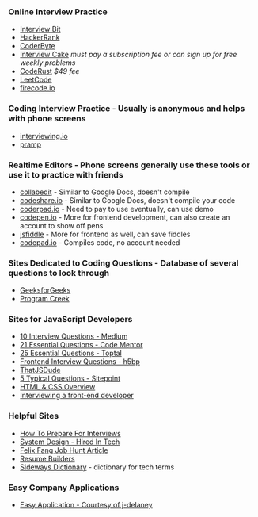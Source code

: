 ### Online Interview Practice
- [Interview Bit](https://www.interviewbit.com/)
- [HackerRank](https://www.hackerrank.com)
- [CoderByte](https://www.coderbyte.com/)
- [Interview Cake](https://www.interviewcake.com/) *must pay a subscription fee or can sign up for free weekly problems*
- [CodeRust](https://www.educative.io/collection/5642554087309312/5679846214598656) *$49 fee*
- [LeetCode](https://leetcode.com/)
- [firecode.io](https://www.firecode.io/)

### Coding Interview Practice - Usually is anonymous and helps with phone screens
- [interviewing.io](https://interviewing.io/)
- [pramp](https://www.pramp.com/)

### Realtime Editors - Phone screens generally use these tools or use it to practice with friends
- [collabedit](http://collabedit.com/) - Similar to Google Docs, doesn't compile
- [codeshare.io](https://codeshare.io/) - Similar to Google Docs, doesn't compile your code
- [coderpad.io](https://coderpad.io) - Need to pay to use eventually, can use demo
- [codepen.io](http://codepen.io/) - More for frontend development, can also create an account to show off pens
- [jsfiddle](https://jsfiddle.net/) - More for frontend as well, can save fiddles
- [codepad.io](https://codepad.remoteinterview.io/) - Compiles code, no account needed

### Sites Dedicated to Coding Questions - Database of several questions to look through
- [GeeksforGeeks](http://www.geeksforgeeks.org/)
- [Program Creek](http://www.programcreek.com/)

### Sites for JavaScript Developers
- [10 Interview Questions - Medium](https://medium.com/javascript-scene/10-interview-questions-every-javascript-developer-should-know-6fa6bdf5ad95#.9wcn2hq28)
- [21 Essential Questions - Code Mentor](https://www.codementor.io/javascript/tutorial/21-essential-javascript-tech-interview-practice-questions-answers)
- [25 Essential Questions - Toptal](https://www.toptal.com/javascript/interview-questions)
- [Frontend Interview Questions - h5bp](https://github.com/h5bp/Front-end-Developer-Interview-Questions)
- [ThatJSDude](http://www.thatjsdude.com/)
- [5 Typical Questions - Sitepoint](https://www.sitepoint.com/5-typical-javascript-interview-exercises/)
- [HTML & CSS Overview](https://internetingishard.com/html-and-css/)
- [Interviewing a front-end developer](http://blog.sourcing.io/interview-questions)

### Helpful Sites
- [How To Prepare For Interviews](https://www.reddit.com/r/cscareerquestions/comments/1jov24/heres_how_to_prepare_for_tech_interviews/)
- [System Design - Hired In Tech](https://www.hiredintech.com/classrooms/system-design/lesson/60)
- [Felix Fang Job Hunt Article](https://www.linkedin.com/pulse/5-key-learnings-from-post-bootcamp-job-search-felix-feng)
- [Resume Builders](https://www.kickresume.com/)
- [Sideways Dictionary](https://sidewaysdictionary.com/#/) - dictionary for tech terms

### Easy Company Applications
- [Easy Application - Courtesy of j-delaney](https://github.com/j-delaney/easy-application)
